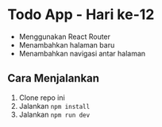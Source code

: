# Todo App - Hari ke-12

- Menggunakan React Router
- Menambahkan halaman baru
- Menambahkan navigasi antar halaman

## Cara Menjalankan

1. Clone repo ini
2. Jalankan `npm install`
3. Jalankan `npm run dev`